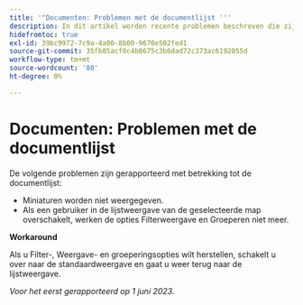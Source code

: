 ```yaml
---
title: '"Documenten: Problemen met de documentlijst '''
description: In dit artikel worden recente problemen beschreven die zijn gemeld met betrekking tot de documentlijst.
hidefromtoc: true
exl-id: 39bc9972-7c9a-4a00-8b00-9670e502fed1
source-git-commit: 35fb85acf0c4b8675c3b6dad72c373ac6192055d
workflow-type: tm+mt
source-wordcount: '80'
ht-degree: 0%

---
```


# Documenten: Problemen met de documentlijst

<!--This article is on the WF and WFP TOCs. Valid issue, won't fix (Won't fix tab).-->

De volgende problemen zijn gerapporteerd met betrekking tot de documentlijst:

* Miniaturen worden niet weergegeven.
* Als een gebruiker in de lijstweergave van de geselecteerde map overschakelt, werken de opties Filterweergave en Groeperen niet meer.

**Workaround**

Als u Filter-, Weergave- en groeperingsopties wilt herstellen, schakelt u over naar de standaardweergave en gaat u weer terug naar de lijstweergave.

_Voor het eerst gerapporteerd op 1 juni 2023._
